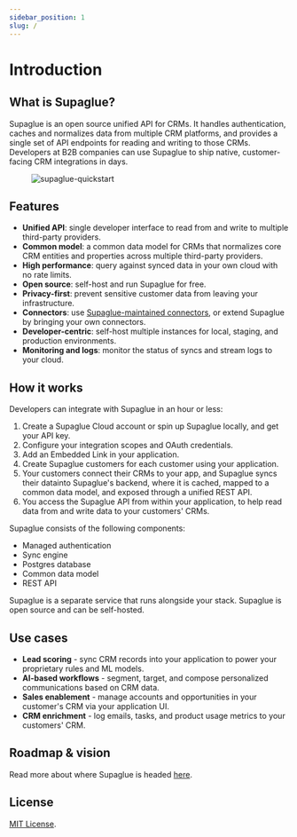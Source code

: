```yaml
---
sidebar_position: 1
slug: /
---
```


# Introduction

## What is Supaglue?

Supaglue is an open source unified API for CRMs. It handles authentication, caches and normalizes data from multiple CRM platforms, and provides a single set of API endpoints for reading and writing to those CRMs. Developers at B2B companies can use Supaglue to ship native, customer-facing CRM integrations in days.

<figure>

![supaglue-quickstart](/img/social_img.png)

</figure>

## Features

- **Unified API**: single developer interface to read from and write to multiple third-party providers.
- **Common model**: a common data model for CRMs that normalizes core CRM entities and properties across multiple third-party providers.
- **High performance**: query against synced data in your own cloud with no rate limits.
- **Open source**: self-host and run Supaglue for free.
- **Privacy-first**: prevent sensitive customer data from leaving your infrastructure.
- **Connectors**: use [Supaglue-maintained connectors](connectors), or extend Supaglue by bringing your own connectors.
- **Developer-centric**: self-host multiple instances for local, staging, and production environments.
- **Monitoring and logs**: monitor the status of syncs and stream logs to your cloud.

## How it works

Developers can integrate with Supaglue in an hour or less:

1. Create a Supaglue Cloud account or spin up Supaglue locally, and get your API key.
2. Configure your integration scopes and OAuth credentials.
3. Add an Embedded Link in your application.
4. Create Supaglue customers for each customer using your application.
5. Your customers connect their CRMs to your app, and Supaglue syncs their datainto Supaglue's backend, where it is cached, mapped to a common data model, and exposed through a unified REST API.
6. You access the Supaglue API from within your application, to help read data from and write data to your customers' CRMs.

Supaglue consists of the following components:

- Managed authentication
- Sync engine
- Postgres database
- Common data model
- REST API

Supaglue is a separate service that runs alongside your stack. Supaglue is open source and can be self-hosted.

## Use cases

- **Lead scoring** - sync CRM records into your application to power your proprietary rules and ML models.
- **AI-based workflows** - segment, target, and compose personalized communications based on CRM data.
- **Sales enablement** - manage accounts and opportunities in your customer's CRM via your application UI.
- **CRM enrichment** - log emails, tasks, and product usage metrics to your customers' CRM.

## Roadmap & vision

Read more about where Supaglue is headed [here](/roadmap).

## License

[MIT License](https://github.com/supaglue-labs/supaglue/blob/main/LICENSE).
